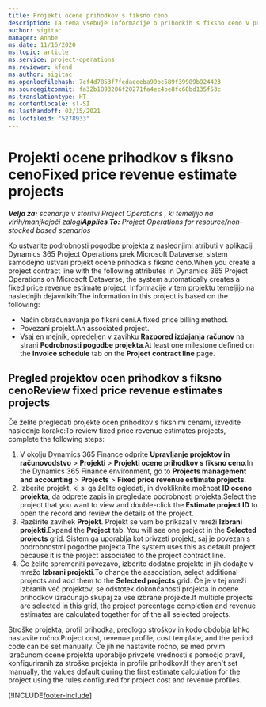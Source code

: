```yaml
---
title: Projekti ocene prihodkov s fiksno ceno
description: Ta tema vsebuje informacije o prihodkih s fiksno ceno v projektih.
author: sigitac
manager: Annbe
ms.date: 11/16/2020
ms.topic: article
ms.service: project-operations
ms.reviewer: kfend
ms.author: sigitac
ms.openlocfilehash: 7cf4d7853f7fedaeeeba99bc589f39989b924423
ms.sourcegitcommit: fa32b1893286f20271fa4ec4be8fc68bd135f53c
ms.translationtype: HT
ms.contentlocale: sl-SI
ms.lasthandoff: 02/15/2021
ms.locfileid: "5278933"
---
```

# <a name="fixed-price-revenue-estimate-projects"></a><span data-ttu-id="eb773-103">Projekti ocene prihodkov s fiksno ceno</span><span class="sxs-lookup"><span data-stu-id="eb773-103">Fixed price revenue estimate projects</span></span> 

<span data-ttu-id="eb773-104">_**Velja za:** scenarije v storitvi Project Operations , ki temeljijo na virih/manjkajoči zalogi_</span><span class="sxs-lookup"><span data-stu-id="eb773-104">_**Applies To:** Project Operations for resource/non-stocked based scenarios_</span></span>

<span data-ttu-id="eb773-105">Ko ustvarite podrobnosti pogodbe projekta z naslednjimi atributi v aplikaciji Dynamics 365 Project Operations prek Microsoft Dataverse, sistem samodejno ustvari projekt ocene prihodka s fiksno ceno.</span><span class="sxs-lookup"><span data-stu-id="eb773-105">When you create a project contract line with the following attributes in Dynamics 365 Project Operations on Microsoft Dataverse, the system automatically creates a fixed price revenue estimate project.</span></span> <span data-ttu-id="eb773-106">Informacije v tem projektu temeljijo na naslednjih dejavnikih:</span><span class="sxs-lookup"><span data-stu-id="eb773-106">The information in this project is based on the following:</span></span>

  - <span data-ttu-id="eb773-107">Način obračunavanja po fiksni ceni.</span><span class="sxs-lookup"><span data-stu-id="eb773-107">A fixed price billing method.</span></span>
  - <span data-ttu-id="eb773-108">Povezani projekt.</span><span class="sxs-lookup"><span data-stu-id="eb773-108">An associated project.</span></span>
  - <span data-ttu-id="eb773-109">Vsaj en mejnik, opredeljen v zavihku **Razpored izdajanja računov** na strani **Podrobnosti pogodbe projekta**.</span><span class="sxs-lookup"><span data-stu-id="eb773-109">At least one milestone defined on the **Invoice schedule** tab on the **Project contract line** page.</span></span>

## <a name="review-fixed-price-revenue-estimates-projects"></a><span data-ttu-id="eb773-110">Pregled projektov ocen prihodkov s fiksno ceno</span><span class="sxs-lookup"><span data-stu-id="eb773-110">Review fixed price revenue estimates projects</span></span>
<span data-ttu-id="eb773-111">Če želite pregledati projekte ocen prihodkov s fiksnimi cenami, izvedite naslednje korake:</span><span class="sxs-lookup"><span data-stu-id="eb773-111">To review fixed price revenue estimates projects, complete the following steps:</span></span>

1. <span data-ttu-id="eb773-112">V okolju Dynamics 365 Finance odprite **Upravljanje projektov in računovodstvo** > **Projekti** > **Projekti ocene prihodkov s fiksno ceno**.</span><span class="sxs-lookup"><span data-stu-id="eb773-112">In the Dynamics 365 Finance environment, go to **Projects management and accounting** > **Projects** > **Fixed price revenue estimate projects**.</span></span>
2. <span data-ttu-id="eb773-113">Izberite projekt, ki si ga želite ogledati, in dvokliknite možnost **ID ocene projekta**, da odprete zapis in pregledate podrobnosti projekta.</span><span class="sxs-lookup"><span data-stu-id="eb773-113">Select the project that you want to view and double-click the **Estimate project ID** to open the record and review the details of the project.</span></span>
3. <span data-ttu-id="eb773-114">Razširite zavihek **Projekt**. Projekt se vam bo prikazal v mreži **Izbrani projekti**.</span><span class="sxs-lookup"><span data-stu-id="eb773-114">Expand the **Project** tab. You will see one project in the **Selected projects** grid.</span></span> <span data-ttu-id="eb773-115">Sistem ga uporablja kot privzeti projekt, saj je povezan s podrobnostmi pogodbe projekta.</span><span class="sxs-lookup"><span data-stu-id="eb773-115">The system uses this as default project because it is the project associated to the project contract line.</span></span> 
4. <span data-ttu-id="eb773-116">Če želite spremeniti povezavo, izberite dodatne projekte in jih dodajte v mrežo **Izbrani projekti**.</span><span class="sxs-lookup"><span data-stu-id="eb773-116">To change the association, select additional projects and add them to the **Selected projects** grid.</span></span> <span data-ttu-id="eb773-117">Če je v tej mreži izbranih več projektov, se odstotek dokončanosti projekta in ocene prihodkov izračunajo skupaj za vse izbrane projekte.</span><span class="sxs-lookup"><span data-stu-id="eb773-117">If multiple projects are selected in this grid, the project percentage completion and revenue estimates are calculated together for of the all selected projects.</span></span>

  <span data-ttu-id="eb773-118">Stroške projekta, profil prihodka, predlogo stroškov in kodo obdobja lahko nastavite ročno.</span><span class="sxs-lookup"><span data-stu-id="eb773-118">Project cost, revenue profile, cost template, and the period code can be set manually.</span></span> <span data-ttu-id="eb773-119">Če jih ne nastavite ročno, se med prvim izračunom ocene projekta uporabijo privzete vrednosti s pomočjo pravil, konfiguriranih za stroške projekta in profile prihodkov.</span><span class="sxs-lookup"><span data-stu-id="eb773-119">If they aren't set manually, the values default during the first estimate calculation for the project using the rules configured for project cost and revenue profiles.</span></span>



[!INCLUDE[footer-include](../includes/footer-banner.md)]